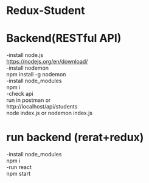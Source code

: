 # Redux-Student
# Backend(RESTful API) 
-install node.js </br>
https://nodejs.org/en/download/ </br>
-install nodemon </br>
npm install -g nodemon </br>
-install node_modules</br>
npm i </br>
-check api </br>
run in postman or </br>
http://localhost/api/students </br>
node index.js or nodemon index.js </br>
# run backend (rerat+redux)
-install node_modules </br>
npm i </br>
-run react </br>
npm start </br>
